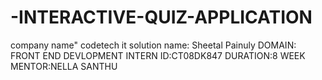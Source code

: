 # -INTERACTIVE-QUIZ-APPLICATION
 company name" codetech it solution
 name: Sheetal Painuly
 DOMAIN: FRONT END DEVLOPMENT
 INTERN ID:CT08DK847
 DURATION:8 WEEK
 MENTOR:NELLA SANTHU
 
